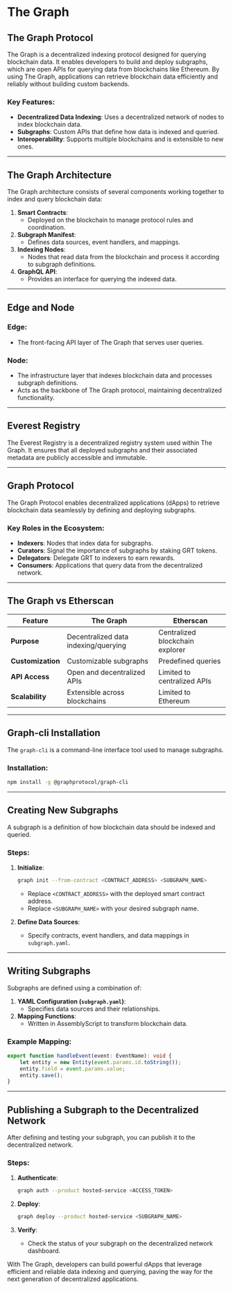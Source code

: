 # The Graph

## The Graph Protocol
The Graph is a decentralized indexing protocol designed for querying blockchain data. It enables developers to build and deploy subgraphs, which are open APIs for querying data from blockchains like Ethereum. By using The Graph, applications can retrieve blockchain data efficiently and reliably without building custom backends.

### Key Features:
- **Decentralized Data Indexing**: Uses a decentralized network of nodes to index blockchain data.
- **Subgraphs**: Custom APIs that define how data is indexed and queried.
- **Interoperability**: Supports multiple blockchains and is extensible to new ones.

---

## The Graph Architecture
The Graph architecture consists of several components working together to index and query blockchain data:
1. **Smart Contracts**:
   - Deployed on the blockchain to manage protocol rules and coordination.
2. **Subgraph Manifest**:
   - Defines data sources, event handlers, and mappings.
3. **Indexing Nodes**:
   - Nodes that read data from the blockchain and process it according to subgraph definitions.
4. **GraphQL API**:
   - Provides an interface for querying the indexed data.

---

## Edge and Node
### Edge:
- The front-facing API layer of The Graph that serves user queries.

### Node:
- The infrastructure layer that indexes blockchain data and processes subgraph definitions.
- Acts as the backbone of The Graph protocol, maintaining decentralized functionality.

---

## Everest Registry
The Everest Registry is a decentralized registry system used within The Graph. It ensures that all deployed subgraphs and their associated metadata are publicly accessible and immutable.

---

## Graph Protocol
The Graph Protocol enables decentralized applications (dApps) to retrieve blockchain data seamlessly by defining and deploying subgraphs.

### Key Roles in the Ecosystem:
- **Indexers**: Nodes that index data for subgraphs.
- **Curators**: Signal the importance of subgraphs by staking GRT tokens.
- **Delegators**: Delegate GRT to indexers to earn rewards.
- **Consumers**: Applications that query data from the decentralized network.

---

## The Graph vs Etherscan
| Feature          | The Graph                          | Etherscan                   |
|------------------|------------------------------------|-----------------------------|
| **Purpose**      | Decentralized data indexing/querying | Centralized blockchain explorer |
| **Customization**| Customizable subgraphs             | Predefined queries          |
| **API Access**   | Open and decentralized APIs        | Limited to centralized APIs |
| **Scalability**  | Extensible across blockchains      | Limited to Ethereum         |

---

## Graph-cli Installation
The `graph-cli` is a command-line interface tool used to manage subgraphs.

### Installation:
```bash
npm install -g @graphprotocol/graph-cli
```

---

## Creating New Subgraphs
A subgraph is a definition of how blockchain data should be indexed and queried.

### Steps:
1. **Initialize**:
   ```bash
   graph init --from-contract <CONTRACT_ADDRESS> <SUBGRAPH_NAME>
   ```
   - Replace `<CONTRACT_ADDRESS>` with the deployed smart contract address.
   - Replace `<SUBGRAPH_NAME>` with your desired subgraph name.

2. **Define Data Sources**:
   - Specify contracts, event handlers, and data mappings in `subgraph.yaml`.

---

## Writing Subgraphs
Subgraphs are defined using a combination of:
1. **YAML Configuration (`subgraph.yaml`)**:
   - Specifies data sources and their relationships.
2. **Mapping Functions**:
   - Written in AssemblyScript to transform blockchain data.

### Example Mapping:
```typescript
export function handleEvent(event: EventName): void {
    let entity = new Entity(event.params.id.toString());
    entity.field = event.params.value;
    entity.save();
}
```

---

## Publishing a Subgraph to the Decentralized Network
After defining and testing your subgraph, you can publish it to the decentralized network.

### Steps:
1. **Authenticate**:
   ```bash
   graph auth --product hosted-service <ACCESS_TOKEN>
   ```

2. **Deploy**:
   ```bash
   graph deploy --product hosted-service <SUBGRAPH_NAME>
   ```

3. **Verify**:
   - Check the status of your subgraph on the decentralized network dashboard.

With The Graph, developers can build powerful dApps that leverage efficient and reliable data indexing and querying, paving the way for the next generation of decentralized applications.

